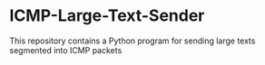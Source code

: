 # ICMP-Large-Text-Sender
This repository contains a Python program for sending large texts segmented into ICMP packets
